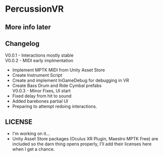 # PercussionVR
## More info later

## Changelog
V0.0.1 - Interactions mostly stable
<br>V0.0.2 - MIDI early implmentation
- Implement MPTK MIDI from Unity Asset Store
- Create Instrument Script
- Create and implement InGameDebug for debugging in VR
- Create Bass Drum and Ride Cymbal prefabs
<br>V0.0.3 - Minor Fixes, UI start
- Fixed delay from hit to sound
- Added barebones partial UI
- Preparing to attempt redoing interactions.

## LICENSE
- I'm working on it...
- Unity Asset Store packages (Oculus XR Plugin, Maestro MPTK Free) are included so the darn thing opens properly, I'll add their licenses here when I get a chance.
